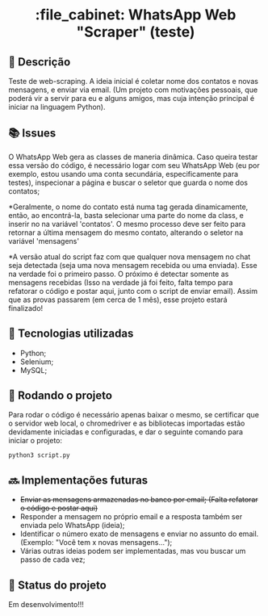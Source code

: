 <h1 align="center">:file_cabinet: WhatsApp Web "Scraper" (teste) </h1>

## :memo: Descrição
Teste de web-scraping. A ideia inicial é coletar nome dos contatos e novas mensagens, e enviar via email.
(Um projeto com motivações pessoais, que poderá vir a servir para eu e alguns amigos, mas cuja intenção principal é iniciar na linguagem Python).

## :books: Issues
O WhatsApp Web gera as classes de maneria dinâmica. Caso queira testar essa versão do código, é necessário logar com seu WhatsApp Web (eu por exemplo, estou usando uma conta secundária, especificamente para testes), inspecionar a página e buscar o seletor que guarda o nome dos contatos;

*Geralmente, o nome do contato está numa tag <span> gerada dinamicamente, então, ao encontrá-la, basta selecionar uma parte do nome da class, e inserir no na variável 'contatos'. O mesmo processo deve ser feito para retornar a última mensagem do mesmo contato, alterando o seletor na variável 'mensagens'

*A versão atual do script faz com que qualquer nova mensagem no chat seja detectada (seja uma nova mensagem recebida ou uma enviada). Esse na verdade foi o primeiro passo. O próximo é detectar somente as mensagens recebidas (Isso na verdade já foi feito, falta tempo para refatorar o código e postar aqui, junto com o script de enviar email). Assim que as provas passarem (em cerca de 1 mês), esse projeto estará finalizado!

## :wrench: Tecnologias utilizadas
* Python;
* Selenium;
* MySQL;

## :rocket: Rodando o projeto
Para rodar o código é necessário apenas baixar o mesmo, se certificar que o servidor web local, o chromedriver e as bibliotecas importadas estão devidamente iniciadas e configuradas, e dar o seguinte comando para iniciar o projeto:
```
python3 script.py
```

## :soon: Implementações futuras
* ~~Enviar as mensagens armazenadas no banco por email; (Falta refatorar o código e postar aqui)~~
* Responder a mensagem no próprio email e a resposta também ser enviada pelo WhatsApp (ideia);
* Identificar o número exato de mensagens e enviar no assunto do email. (Exemplo: "Você tem x novas mensagens...");
* Várias outras ideias podem ser implementadas, mas vou buscar um passo de cada vez;

## :dart: Status do projeto
Em desenvolvimento!!!
